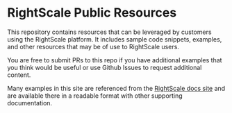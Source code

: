 RightScale Public Resources
===========================

This repository contains resources that can be leveraged by customers using the RightScale platform. It includes sample code snippets, examples, and other resources that may be of use to RightScale users. 

You are free to submit PRs to this repo if you have additional examples that you think would be useful or use Github Issues to request additional content.

Many examples in this site are referenced from the [RightScale docs site](http://docs.rightscale.com) and are available there in a readable format with other supporting documentation.